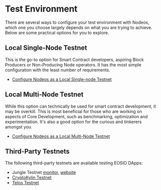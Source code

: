 # Test Environment

There are several ways to configure your test environment with Nodeos, which one you choose largely depends on what you are trying to achieve. Below are some practical options for you to explore.

## Local Single-Node Testnet

This is the go-to option for Smart Contract developers, aspiring Block Producers or Non-Producing Node operators. It has the most simple configuration with the least number of requirements.

* [Configure Nodeos as a Local Single-node Testnet](00_local-single-node-testnet.md) 

## Local Multi-Node Testnet

While this option can technically be used for smart contract development, it may be overkill. This is most beneficial for those who are working on aspects of Core Development, such as benchmarking, optimization and experimentation. It's also a good option for the curious and tinkerers amongst you. 

* [Configure Nodeos as a Local Multi-Node Testnet](01_local-multi-node-testnet.md)

## Third-Party Testnets

The following third-party testnets are available testing EOSIO DApps:

* Jungle Testnet [monitor](https://monitor.jungletestnet.io/), [website](https://jungletestnet.io/)
* [CryptoKylin Testnet](https://www.cryptokylin.io/)
* [Telos Testnet](https://mon-test.telosfoundation.io/)
